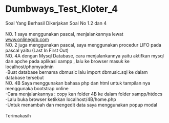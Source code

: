 # Dumbways_Test_Kloter_4
Soal Yang Berhasil Dikerjakan Soal No 1.2 dan 4 <br>
<br>
NO. 1 saya menggunakan pascal, menjalankannya lewat www.onlinegdb.com <br>
NO. 2 juga menggunakan pascal, saya menggunakan procedur LIFO pada pascal yaitu (Last In First Out)<br>
NO. 4A dengan Mysql Database, cara menjalankannya yaitu aktifkan mysql dan apche pada aplikasi xampp , lalu ke browser masuk ke localhost/phpmyadmin <br>
-Buat database bernama dbmusic lalu import dbmusic.sql ke dalam database tersebut <br>
NO. 4B Saya menggunakan bahasa php dan html untuk tampilan nya menggunaka bootstrap online <br>
-Cara menjalankannya : copy kan folder 4B ke dalam folder xampp/htdocs <br>
-Lalu buka browser ketikkan localhost/4B/home.php <br>
-Untuk menambah dan mengedit data saya menggunakan popup modal <br>
<br>
Terimakasih
